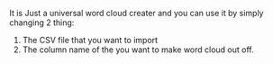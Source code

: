 It is Just a universal word cloud creater and you can use it by simply changing 2 thing:
1. The CSV file that you want to import
2. The column name of the you want to make word cloud out off.
